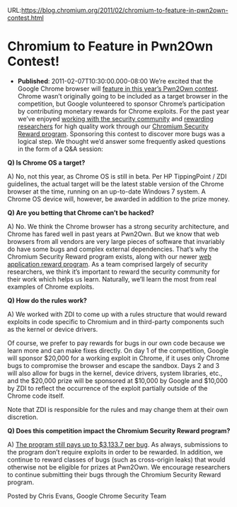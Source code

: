 URL:https://blog.chromium.org/2011/02/chromium-to-feature-in-pwn2own-contest.html
# Chromium to Feature in Pwn2Own Contest!
- **Published**: 2011-02-07T10:30:00.000-08:00
We’re excited that the Google Chrome browser will [feature in this year’s Pwn2Own contest](http://dvlabs.tippingpoint.com/blog/2011/02/02/pwn2own-2011). Chrome wasn’t originally going to be included as a target browser in the competition, but Google volunteered to sponsor Chrome’s participation by contributing monetary rewards for Chrome exploits. For the past year we’ve enjoyed [working with the security community](http://blog.chromium.org/2010/01/encouraging-more-chromium-security.html) and [rewarding researchers](http://dev.chromium.org/Home/chromium-security/hall-of-fame) for high quality work through our [Chromium Security Reward program](http://blog.chromium.org/2010/07/celebrating-six-months-of-chromium.html). Sponsoring this contest to discover more bugs was a logical step. We thought we’d answer some frequently asked questions in the form of a Q&A session:

**Q) Is Chrome OS a target?**

A) No, not this year, as Chrome OS is still in beta. Per HP TippingPoint / ZDI guidelines, the actual target will be the latest stable version of the Chrome browser at the time, running on an up-to-date Windows 7 system. A Chrome OS device will, however, be awarded in addition to the prize money.

**Q) Are you betting that Chrome can’t be hacked?**

A) No. We think the Chrome browser has a strong security architecture, and Chrome has fared well in past years at Pwn2Own. But we know that web browsers from all vendors are very large pieces of software that invariably do have some bugs and complex external dependencies. That’s why the Chromium Security Reward program exists, along with our newer [web application reward program](http://googleonlinesecurity.blogspot.com/2010/11/rewarding-web-application-security.html). As a team comprised largely of security researchers, we think it’s important to reward the security community for their work which helps us learn. Naturally, we’ll learn the most from real examples of Chrome exploits.

**Q) How do the rules work?**

A) We worked with ZDI to come up with a rules structure that would reward exploits in code specific to Chromium and in third-party components such as the kernel or device drivers.

Of course, we prefer to pay rewards for bugs in our own code because we learn more and can make fixes directly. On day 1 of the competition, Google will sponsor $20,000 for a working exploit in Chrome, if it uses only Chrome bugs to compromise the browser and escape the sandbox. Days 2 and 3 will also allow for bugs in the kernel, device drivers, system libraries, etc., and the $20,000 prize will be sponsored at $10,000 by Google and $10,000 by ZDI to reflect the occurrence of the exploit partially outside of the Chrome code itself.

Note that ZDI is responsible for the rules and may change them at their own discretion.

**Q) Does this competition impact the Chromium Security Reward program?**

A) [The program still pays up to $3,133.7 per bug](http://blog.chromium.org/2010/07/celebrating-six-months-of-chromium.html). As always, submissions to the program don’t require exploits in order to be rewarded. In addition, we continue to reward classes of bugs (such as cross-origin leaks) that would otherwise not be eligible for prizes at Pwn2Own. We encourage researchers to continue submitting their bugs through the Chromium Security Reward program.

Posted by Chris Evans, Google Chrome Security Team